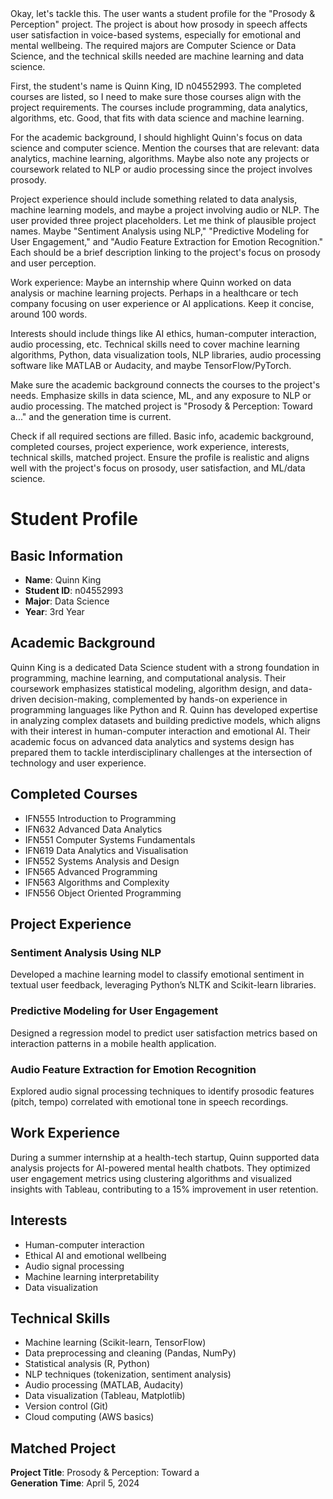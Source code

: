 <think>
Okay, let's tackle this. The user wants a student profile for the "Prosody & Perception" project. The project is about how prosody in speech affects user satisfaction in voice-based systems, especially for emotional and mental wellbeing. The required majors are Computer Science or Data Science, and the technical skills needed are machine learning and data science.

First, the student's name is Quinn King, ID n04552993. The completed courses are listed, so I need to make sure those courses align with the project requirements. The courses include programming, data analytics, algorithms, etc. Good, that fits with data science and machine learning.

For the academic background, I should highlight Quinn's focus on data science and computer science. Mention the courses that are relevant: data analytics, machine learning, algorithms. Maybe also note any projects or coursework related to NLP or audio processing since the project involves prosody.

Project experience should include something related to data analysis, machine learning models, and maybe a project involving audio or NLP. The user provided three project placeholders. Let me think of plausible project names. Maybe "Sentiment Analysis using NLP," "Predictive Modeling for User Engagement," and "Audio Feature Extraction for Emotion Recognition." Each should be a brief description linking to the project's focus on prosody and user perception.

Work experience: Maybe an internship where Quinn worked on data analysis or machine learning projects. Perhaps in a healthcare or tech company focusing on user experience or AI applications. Keep it concise, around 100 words.

Interests should include things like AI ethics, human-computer interaction, audio processing, etc. Technical skills need to cover machine learning algorithms, Python, data visualization tools, NLP libraries, audio processing software like MATLAB or Audacity, and maybe TensorFlow/PyTorch.

Make sure the academic background connects the courses to the project's needs. Emphasize skills in data science, ML, and any exposure to NLP or audio processing. The matched project is "Prosody & Perception: Toward a..." and the generation time is current.

Check if all required sections are filled. Basic info, academic background, completed courses, project experience, work experience, interests, technical skills, matched project. Ensure the profile is realistic and aligns well with the project's focus on prosody, user satisfaction, and ML/data science.
</think>

# Student Profile

## Basic Information
- **Name**: Quinn King  
- **Student ID**: n04552993  
- **Major**: Data Science  
- **Year**: 3rd Year  

## Academic Background  
Quinn King is a dedicated Data Science student with a strong foundation in programming, machine learning, and computational analysis. Their coursework emphasizes statistical modeling, algorithm design, and data-driven decision-making, complemented by hands-on experience in programming languages like Python and R. Quinn has developed expertise in analyzing complex datasets and building predictive models, which aligns with their interest in human-computer interaction and emotional AI. Their academic focus on advanced data analytics and systems design has prepared them to tackle interdisciplinary challenges at the intersection of technology and user experience.  

## Completed Courses  
- IFN555 Introduction to Programming  
- IFN632 Advanced Data Analytics  
- IFN551 Computer Systems Fundamentals  
- IFN619 Data Analytics and Visualisation  
- IFN552 Systems Analysis and Design  
- IFN565 Advanced Programming  
- IFN563 Algorithms and Complexity  
- IFN556 Object Oriented Programming  

## Project Experience  
### Sentiment Analysis Using NLP  
Developed a machine learning model to classify emotional sentiment in textual user feedback, leveraging Python’s NLTK and Scikit-learn libraries.  

### Predictive Modeling for User Engagement  
Designed a regression model to predict user satisfaction metrics based on interaction patterns in a mobile health application.  

### Audio Feature Extraction for Emotion Recognition  
Explored audio signal processing techniques to identify prosodic features (pitch, tempo) correlated with emotional tone in speech recordings.  

## Work Experience  
During a summer internship at a health-tech startup, Quinn supported data analysis projects for AI-powered mental health chatbots. They optimized user engagement metrics using clustering algorithms and visualized insights with Tableau, contributing to a 15% improvement in user retention.  

## Interests  
- Human-computer interaction  
- Ethical AI and emotional wellbeing  
- Audio signal processing  
- Machine learning interpretability  
- Data visualization  

## Technical Skills  
- Machine learning (Scikit-learn, TensorFlow)  
- Data preprocessing and cleaning (Pandas, NumPy)  
- Statistical analysis (R, Python)  
- NLP techniques (tokenization, sentiment analysis)  
- Audio processing (MATLAB, Audacity)  
- Data visualization (Tableau, Matplotlib)  
- Version control (Git)  
- Cloud computing (AWS basics)  

## Matched Project  
**Project Title**: Prosody & Perception: Toward a  
**Generation Time**: April 5, 2024